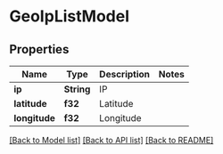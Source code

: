 # GeoIpListModel

## Properties

Name | Type | Description | Notes
------------ | ------------- | ------------- | -------------
**ip** | **String** | IP | 
**latitude** | **f32** | Latitude | 
**longitude** | **f32** | Longitude | 

[[Back to Model list]](../README.md#documentation-for-models) [[Back to API list]](../README.md#documentation-for-api-endpoints) [[Back to README]](../README.md)


